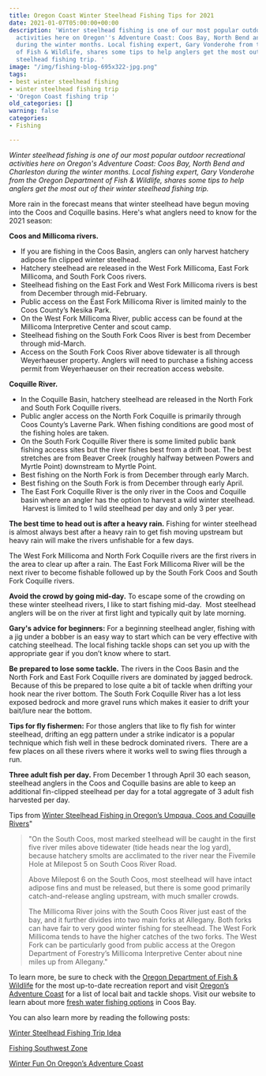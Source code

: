 ```yaml
---
title: Oregon Coast Winter Steelhead Fishing Tips for 2021
date: 2021-01-07T05:00:00+00:00
description: 'Winter steelhead fishing is one of our most popular outdoor recreational
  activities here on Oregon''s Adventure Coast: Coos Bay, North Bend and Charleston
  during the winter months. Local fishing expert, Gary Vonderohe from the Oregon Department
  of Fish & Wildlife, shares some tips to help anglers get the most out of their winter
  steelhead fishing trip. '
image: "/img/fishing-blog-695x322-jpg.png"
tags:
- best winter steelhead fishing
- winter steelhead fishing trip
- 'Oregon Coast fishing trip '
old_categories: []
warning: false
categories:
- Fishing

---
```

_Winter steelhead fishing is one of our most popular outdoor recreational activities here on Oregon's Adventure Coast: Coos Bay, North Bend and Charleston during the winter months. Local fishing expert, Gary Vonderohe from the Oregon Department of Fish & Wildlife, shares some tips to help anglers get the most out of their winter steelhead fishing trip._

More rain in the forecast means that winter steelhead have begun moving into the Coos and Coquille basins. Here's what anglers need to know for the 2021 season:

**Coos and Millicoma rivers.**

* If you are fishing in the Coos Basin, anglers can only harvest hatchery adipose fin clipped winter steelhead.
* Hatchery steelhead are released in the West Fork Millicoma, East Fork Millicoma, and South Fork Coos rivers.
* Steelhead fishing on the East Fork and West Fork Millicoma rivers is best from December through mid-February.
* Public access on the East Fork Millicoma River is limited mainly to the Coos County’s Nesika Park.
* On the West Fork Millicoma River, public access can be found at the Millicoma Interpretive Center and scout camp.
* Steelhead fishing on the South Fork Coos River is best from December through mid-March.
* Access on the South Fork Coos River above tidewater is all through Weyerhaeuser property. Anglers will need to purchase a fishing access permit from Weyerhaeuser on their recreation access website.

**Coquille River.**

* In the Coquille Basin, hatchery steelhead are released in the North Fork and South Fork Coquille rivers.
* Public angler access on the North Fork Coquille is primarily through Coos County’s Laverne Park. When fishing conditions are good most of the fishing holes are taken.
* On the South Fork Coquille River there is some limited public bank fishing access sites but the river fishes best from a drift boat. The best stretches are from Beaver Creek (roughly halfway between Powers and Myrtle Point) downstream to Myrtle Point.
* Best fishing on the North Fork is from December through early March.
* Best fishing on the South Fork is from December through early April.
* The East Fork Coquille River is the only river in the Coos and Coquille basin where an angler has the option to harvest a wild winter steelhead.  Harvest is limited to 1 wild steelhead per day and only 3 per year.

**The best time to head out is after a heavy rain.** Fishing for winter steelhead is almost always best after a heavy rain to get fish moving upstream but heavy rain will make the rivers unfishable for a few days.

The West Fork Millicoma and North Fork Coquille rivers are the first rivers in the area to clear up after a rain. The East Fork Millicoma River will be the next river to become fishable followed up by the South Fork Coos and South Fork Coquille rivers.

**Avoid the crowd by going mid-day.** To escape some of the crowding on these winter steelhead rivers, I like to start fishing mid-day.  Most steelhead anglers will be on the river at first light and typically quit by late morning.

**Gary's advice for beginners:** For a beginning steelhead angler, fishing with a jig under a bobber is an easy way to start which can be very effective with catching steelhead. The local fishing tackle shops can set you up with the appropriate gear if you don’t know where to start.

**Be prepared to lose some tackle.** The rivers in the Coos Basin and the North Fork and East Fork Coquille rivers are dominated by jagged bedrock.  Because of this be prepared to lose quite a bit of tackle when drifting your hook near the river bottom. The South Fork Coquille River has a lot less exposed bedrock and more gravel runs which makes it easier to drift your bait/lure near the bottom.

**Tips for fly fishermen:** For those anglers that like to fly fish for winter steelhead, drifting an egg pattern under a strike indicator is a popular technique which fish well in these bedrock dominated rivers.  There are a few places on all these rivers where it works well to swing flies through a run.

**Three adult fish per day.** From December 1 through April 30 each season, steelhead anglers in the Coos and Coquille basins are able to keep an additional fin-clipped steelhead per day for a total aggregate of 3 adult fish harvested per day.

Tips from [Winter Steelhead Fishing in Oregon’s Umpqua, Coos and Coquille Rivers](https://www.bestfishinginamerica.com/OR-winter-steelhead-umpqua-coos.html)"

> "On the South Coos, most marked steelhead will be caught in the first five river miles above tidewater (tide heads near the log yard), because hatchery smolts are acclimated to the river near the Fivemile Hole at Milepost 5 on South Coos River Road.
>
> Above Milepost 6 on the South Coos, most steelhead will have intact adipose fins and must be released, but there is some good primarily catch-and-release angling upstream, with much smaller crowds.
>
> The Millicoma River joins with the South Coos River just east of the bay, and it further divides into two main forks at Allegany. Both forks can have fair to very good winter fishing for steelhead. The West Fork Millicoma tends to have the higher catches of the two forks. The West Fork can be particularly good from public access at the Oregon Department of Forestry’s Millicoma Interpretive Center about nine miles up from Allegany."

To learn more, be sure to check with the [Oregon Department of Fish & Wildlife](https://www.dfw.state.or.us/resources/fishing/) for the most up-to-date recreation report and visit [Oregon’s Adventure Coast](https://oregonsadventurecoast.com/equipment-rent-and-buy) for a list of local bait and tackle shops. Visit our website to learn about more [fresh water fishing options](https://oregonsadventurecoast.com/tripideas/fresh-water-fishing-options--by-body-of-water) in Coos Bay.

You can also learn more by reading the following posts:

[Winter Steelhead Fishing Trip Idea](https://www.oregonsadventurecoast.com/tripideas/winter-steelhead-fishing-trip-idea/)

[Fishing Southwest Zone](https://myodfw.com/fishing/southwest-zone)

[Winter Fun On Oregon’s Adventure Coast](https://www.oregonsadventurecoast.com/tripideas/winter-fun-in-oregons-adventure-coast/)